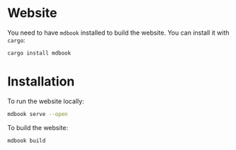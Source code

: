# Website
You need to have `mdbook` installed to build the website. You can install it with `cargo`:
```bash
cargo install mdbook
```

# Installation
To run the website locally:
```bash
mdbook serve --open 
```

To build the website:
```bash
mdbook build
```
